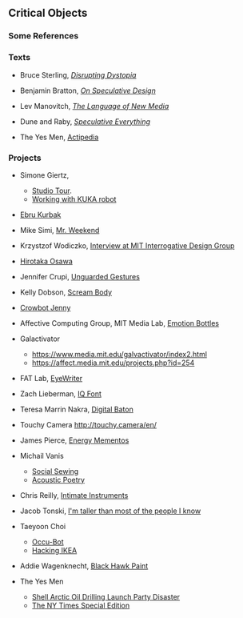 ## Critical Objects

### Some References


### Texts
- Bruce Sterling, [_Disrupting Dystopia_](
https://soundcloud.com/officialsxsw/disrupting-dystopia-the-bruce-sterling-talk-sxsw-2018)

- Benjamin Bratton, [_On Speculative Design_](
http://dismagazine.com/discussion/81971/on-speculative-design-benjamin-h-bratton/)

- Lev Manovitch, [_The Language of New Media_](readings/manovich--language-new-media.pdf)

- Dune and Raby, [_Speculative Everything_](readings/dunne-raby--speculative-everything.pdf)

- The Yes Men, [Actipedia](https://actipedia.org/)


### Projects

- Simone Giertz,
  - [Studio Tour](https://youtubes.ge/watch/3o2IeUK0dH8).
  - [Working with KUKA robot](https://www.youtube.com/watch?v=_0yp8RYUIcA)

- [Ebru Kurbak](http://ebrukurbak.net/)

- Mike Simi, [Mr. Weekend](https://vimeo.com/20853207)

- Krzystzof Wodiczko, [Interview at MIT Interrogative Design Group](https://art21.org/watch/extended-play/krzysztof-wodiczko-designer-adam-whiton-short/)

- [Hirotaka Osawa](https://www.youtube.com/watch?v=GhvHxz1NePQ)

- Jennifer Crupi, [Unguarded Gestures](https://ablersite.org/2013/03/19/jennifer-crupis-unguarded-gestures/)

- Kelly Dobson, [Scream Body](http://web.media.mit.edu/~monster/screambody/)

- [Crowbot Jenny](http://sputniko.com/2011/08/crowbot-jenny-2011/)

- Affective Computing Group, MIT Media Lab, [Emotion Bottles](https://affect.media.mit.edu/projects.php?id=1789)

- Galactivator
  - <https://www.media.mit.edu/galvactivator/index2.html>
  - <https://affect.media.mit.edu/projects.php?id=254>

- FAT Lab, [EyeWriter](https://vimeo.com/70932989)

- Zach Lieberman, [IQ Font](http://thesystemis.com/projects/iq-font/)

- Teresa Marrin Nakra, [Digital Baton](https://www.youtube.com/watch?v=JCWniI19yZo)

- Touchy Camera <http://touchy.camera/en/>

- James Pierce, [Energy Mementos](http://jamesjpierce.com/Energy-Mementos)

- Michail Vanis
  - [Social Sewing](http://mikevanis.com/social-sewing)
  - [Acoustic Poetry](https://www.youtube.com/watch?v=c55D09vs_gE&t=11s)

- Chris Reilly, [Intimate Instruments](http://chris-reilly.org/art/intimate-instruments/)

- Jacob Tonski, [I'm taller than most of the people I know](http://jacobtonski.com/tallerthanmost/)

- Taeyoon Choi
  - [Occu-Bot](http://taeyoonchoi.com/2011/12/occu-bot-and-financier-bot/)
  - [Hacking IKEA](http://taeyoonchoi.com/2011/12/hacking-i-k-e-a/)

- Addie Wagenknecht, [Black Hawk Paint](https://vimeo.com/91807712)

- The Yes Men
  - [Shell Arctic Oil Drilling Launch Party Disaster](https://www.treehugger.com/energy-disasters/shell-arctic-oil-drilling-launch-party-disaster.html)
  - [The NY Times Special Edition](https://visitsteve.com/made/the-ny-times-special-edition/)
